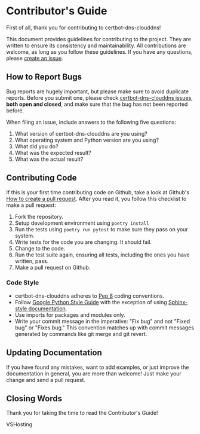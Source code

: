 # Contributor's Guide
First of all, thank you for contributing to certbot-dns-clouddns!

This document provides guidelines for contributing to the project. They are written to ensure its consistency and maintainability. All contributions are welcome, as long as you follow these guidelines. If you have any questions, please [create an issue](https://github.com/vshosting/certbot-dns-clouddns/issues/new).

## How to Report Bugs
Bug reports are hugely important, but please make sure to avoid duplicate reports. Before you submit one, please check [certbot-dns-clouddns issues](https://github.com/vshosting/certbot-dns-clouddns/issues), **both open and closed**, and make sure that the bug has not been reported before.

When filing an issue, include answers to the following five questions:
1. What version of certbot-dns-clouddns are you using?
2. What operating system and Python version are you using?
3. What did you do?
4. What was the expected result?
5. What was the actual result?

## Contributing Code
If this is your first time contributing code on Github, take a look at Github's [How to create a pull request](https://help.github.com/en/github/collaborating-with-issues-and-pull-requests/creating-a-pull-request). After you read it, you follow this checklist to make a pull request:
1. Fork the repository.
2. Setup development environment using `poetry install`
3. Run the tests using `poetry run pytest` to make sure they pass on your system.
4. Write tests for the code you are changing. It should fail.
5. Change to the code.
6. Run the test suite again, ensuring all tests, including the ones you have written, pass.
7. Make a pull request on Github.

### Code Style
- certbot-dns-clouddns adheres to [Pep 8](https://www.python.org/dev/peps/pep-0008/) coding conventions.
- Follow [Google Python Style Guide](https://google.github.io/styleguide/pyguide.html) with the exception of using [Sphinx-style documentation](https://www.sphinx-doc.org/en/master/).
- Use imports for packages and modules only.
- Write your commit message in the imperative: "Fix bug" and not "Fixed bug" or "Fixes bug." This convention matches up with commit messages generated by commands like git merge and git revert.

## Updating Documentation
If you have found any mistakes, want to add examples, or just improve the documentation in general, you are more than welcome! Just make your change and send a pull request.

## Closing Words
Thank you for taking the time to read the Contributor's Guide!

VSHosting
